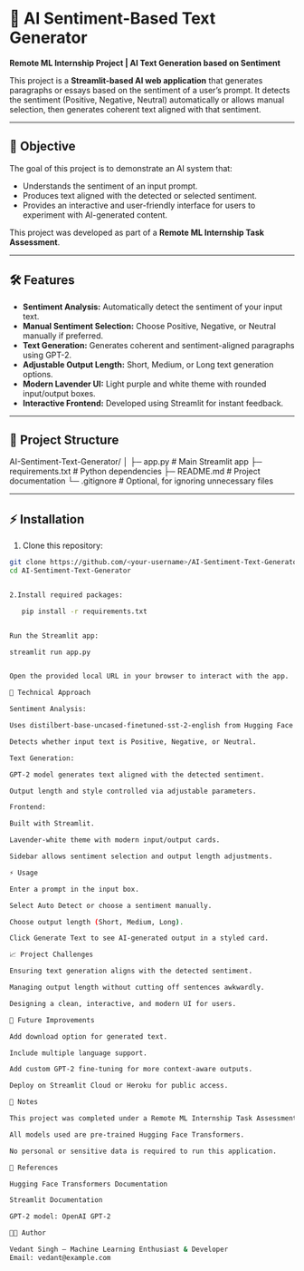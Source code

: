 # 💜 AI Sentiment-Based Text Generator

**Remote ML Internship Project | AI Text Generation based on Sentiment**  

This project is a **Streamlit-based AI web application** that generates paragraphs or essays based on the sentiment of a user’s prompt. It detects the sentiment (Positive, Negative, Neutral) automatically or allows manual selection, then generates coherent text aligned with that sentiment.

---

## 🎯 Objective

The goal of this project is to demonstrate an AI system that:

- Understands the sentiment of an input prompt.
- Produces text aligned with the detected or selected sentiment.
- Provides an interactive and user-friendly interface for users to experiment with AI-generated content.

This project was developed as part of a **Remote ML Internship Task Assessment**.

---

## 🛠️ Features

- **Sentiment Analysis:** Automatically detect the sentiment of your input text.
- **Manual Sentiment Selection:** Choose Positive, Negative, or Neutral manually if preferred.
- **Text Generation:** Generates coherent and sentiment-aligned paragraphs using GPT-2.
- **Adjustable Output Length:** Short, Medium, or Long text generation options.
- **Modern Lavender UI:** Light purple and white theme with rounded input/output boxes.
- **Interactive Frontend:** Developed using Streamlit for instant feedback.

---

## 📂 Project Structure

AI-Sentiment-Text-Generator/
│
├─ app.py # Main Streamlit app
├─ requirements.txt # Python dependencies
├─ README.md # Project documentation
└─ .gitignore # Optional, for ignoring unnecessary files


---

## ⚡ Installation

1. Clone this repository:
```bash
git clone https://github.com/<your-username>/AI-Sentiment-Text-Generator.git
cd AI-Sentiment-Text-Generator


2.Install required packages:

   pip install -r requirements.txt


Run the Streamlit app:

streamlit run app.py


Open the provided local URL in your browser to interact with the app.

🧠 Technical Approach

Sentiment Analysis:

Uses distilbert-base-uncased-finetuned-sst-2-english from Hugging Face Transformers.

Detects whether input text is Positive, Negative, or Neutral.

Text Generation:

GPT-2 model generates text aligned with the detected sentiment.

Output length and style controlled via adjustable parameters.

Frontend:

Built with Streamlit.

Lavender-white theme with modern input/output cards.

Sidebar allows sentiment selection and output length adjustments.

⚡ Usage

Enter a prompt in the input box.

Select Auto Detect or choose a sentiment manually.

Choose output length (Short, Medium, Long).

Click Generate Text to see AI-generated output in a styled card.

📈 Project Challenges

Ensuring text generation aligns with the detected sentiment.

Managing output length without cutting off sentences awkwardly.

Designing a clean, interactive, and modern UI for users.

💾 Future Improvements

Add download option for generated text.

Include multiple language support.

Add custom GPT-2 fine-tuning for more context-aware outputs.

Deploy on Streamlit Cloud or Heroku for public access.

📌 Notes

This project was completed under a Remote ML Internship Task Assessment with the objective of building an AI-based text generator aligned with sentiment.

All models used are pre-trained Hugging Face Transformers.

No personal or sensitive data is required to run this application.

📌 References

Hugging Face Transformers Documentation

Streamlit Documentation

GPT-2 model: OpenAI GPT-2

👨‍💻 Author

Vedant Singh – Machine Learning Enthusiast & Developer
Email: vedant@example.com